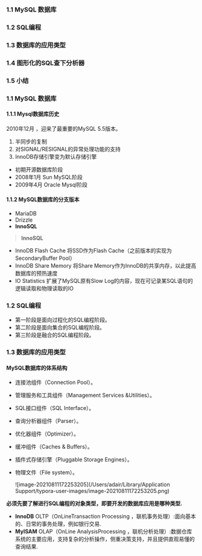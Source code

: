 ### 1.1 MySQL 数据库
### 1.2 SQL编程
### 1.3 数据库的应用类型
### 1.4 图形化的SQL查下分析器
### 1.5 小结




### 1.1 MySQL 数据库
#### 1.1.1 Mysql数据库历史
2010年12月 ，迎来了最重要的MySQL 5.5版本。
1. 半同步的复制
2. 对SIGNAL/RESIGNAL的异常处理功能的支持
3. InnoDB存储引擎变为默认存储引擎

* 初期开源数据库阶段
* 2008年1月 Sun MySQL阶段
* 2009年4月 Oracle Mysql阶段


#### 1.1.2 MySQL数据库的分支版本
* MariaDB
* Drizzle
* **InnoSQL**
> **InnoSQL**

* InnoDB Flash Cache 将SSD作为Flash Cache（之前版本的实现为SecondaryBuffer Pool）
* InnoDB Share Memory 将Share Memory作为InnoDB的共享内存，以此提高数据库的预热速度
* IO Statistics 扩展了MySQL原有Slow Log的内容，现在可记录某SQL语句的逻辑读取和物理读取的IO


### 1.2 SQL编程

* 第一阶段是面向过程化的SQL编程阶段。
* 第二阶段是面向集合的SQL编程阶段。
* 第三阶段是融合的SQL编程阶段。



### 1.3 数据库的应用类型

#### MySQL数据库的体系结构
* 连接池组件（Connection Pool）。

* 管理服务和工具组件（Management Services &Utilities）。

* SQL接口组件（SQL Interface）。

* 查询分析器组件（Parser）。

* 优化器组件（Optimizer）。

* 缓冲组件（Caches & Buffers）。

* 插件式存储引擎（Pluggable Storage Engines）。

* 物理文件（File system）。

  

  

  ![image-20210811172253205](/Users/adair/Library/Application Support/typora-user-images/image-20210811172253205.png)


**必须先要了解进行SQL编程的对象类型，即要开发的数据库应用是哪种类型.**
* **InnoDB** OLTP（OnLineTransaction Processing   ，联机事务处理）:面向基本的、日常的事务处理，例如银行交易.
* **MyISAM** OLAP（OnLine AnalysisProcessing ，联机分析处理）:数据仓库系统的主要应用，支持复杂的分析操作，侧重决策支持，并且提供直观易懂的查询结果.